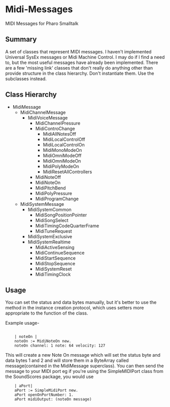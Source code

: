 # Midi-Messages

MIDI Messages for Pharo Smalltalk

## Summary

A set of classes that represent MIDI messages. I haven't implemented Universal SysEx messages or Midi Machine Control. I may do if I find a need to, but the most useful messages have already been implemented. There are a few 'missing link' classes that don't really do anything other than provide structure in the class hierarchy. Don't instantiate them. Use the subclasses instead.

## Class Hierarchy

- MidiMessage
  - MidiChannelMessage
    - MidiVoiceMessage
      - MidiChannelPressure
      - MidiControChange
        - MidiAllNotesOff
        - MidiLocalControlOff
        - MidiLocalControlOn
        - MidiMonoModeOn
        - MidiOmniModeOff
        - MidiOmniModeOn
        - MidiPolyModeOn
        - MidiResetAllControllers
      - MidiNoteOff
      - MidiNoteOn
      - MidiPitchBend
      - MidiPolyPressure
      - MidiProgramChange
  - MidiSystemMessage
    - MidiSystemCommon
      - MidiSongPositionPointer
      - MidiSongSelect
      - MidiTimingCodeQuarterFrame
      - MidiTuneRequest
    - MidiSystemExclusive
    - MidiSystemRealtime
      - MidiActiveSensing
      - MidiContinueSequence
      - MidiStartSequence
      - MidiStopSequence
      - MidiSystemReset
      - MidiTimingClock

## Usage

You can set the status and data bytes manually, but it's better to use the method in the instance creation protocol, which uses setters more appropriate to the function of the class.

Example usage-

```smalltalk

    | noteOn |
    noteOn := MidiNoteOn new.
    noteOn channel: 1 note: 64 velocity: 127
```

This will create a new Note On message which will set the status byte and data bytes 1 and 2 and will store them in a ByteArray called message(contained in the MidiMessage superclass).
You can then send the message to your MIDI port eg if you're using the SimpleMIDIPort class from the SoundScores package, you would use

```smalltalk
    | aPort|
    aPort := SimpleMidiPort new.
    aPort openOnPortNumber: 1.
    aPort midiOutput: (noteOn message)
```